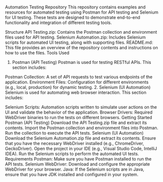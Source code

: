 Automation Testing Repository
This repository contains examples and resources for automated testing using Postman for API testing and Selenium for UI testing. These tests are designed to demonstrate end-to-end functionality and integration of different testing tools.

Structure
API Testing.zip: Contains the Postman collection and environment files used for API testing.
Selenium Automation.zip: Includes Selenium scripts for automated UI testing, along with supporting files.
README.md: This file provides an overview of the repository contents and instructions on how to use the files.
Tools Used
1. Postman (API Testing)
Postman is used for testing RESTful APIs. This section includes:

Postman Collection: A set of API requests to test various endpoints of the application.
Environment Files: Configuration for different environments (e.g., local, production) for dynamic testing.
2. Selenium (UI Automation)
Selenium is used for automating web browser interaction. This section includes:

Selenium Scripts: Automation scripts written to simulate user actions on the UI and validate the behavior of the application.
Browser Drivers: Required WebDriver binaries to run the tests on different browsers.
Getting Started
Postman (API Testing)
Download the API Testing.zip file and extract its contents.
Import the Postman collection and environment files into Postman.
Run the collection to execute the API tests.
Selenium (UI Automation)
Download the Selenium Automation.zip file and extract its contents.
Ensure that you have the necessary WebDriver installed (e.g., ChromeDriver, GeckoDriver).
Open the project in your IDE (e.g., Visual Studio Code, IntelliJ IDEA).
Run the Selenium scripts to perform the automated UI tests.
Requirements
Postman: Make sure you have Postman installed to run the API tests.
Selenium WebDriver: Download and configure the appropriate WebDriver for your browser.
Java: If the Selenium scripts are in Java, ensure that you have JDK installed and configured in your system.
